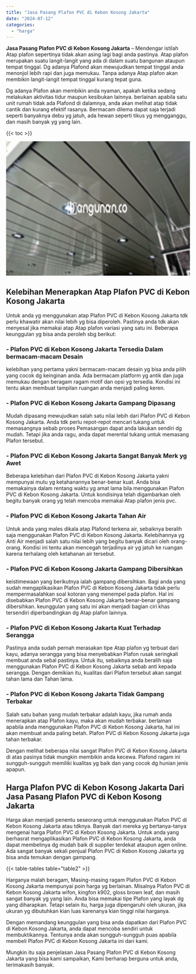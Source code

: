 ```yaml
---
title: "Jasa Pasang Plafon PVC di Kebon Kosong Jakarta"
date: "2024-07-12"
categories: 
  - "harga"
---
```


**Jasa Pasang Plafon PVC di Kebon Kosong Jakarta** – Mendengar istilah Atap plafon sepertinya tidak akan asing lagi bagi anda pastinya. Atap plafon merupakan suatu langit-langit yang ada di dalam suatu bangunan ataupun tempat tinggal. Dg adanya Plafond akan mewujudkan tempat tinggal anda menonjol lebih rapi dan juga memukau. Tanpa adanya Atap plafon akan membikin langit-langit tempat tinggal kurang tepat guna.

Dg adanya Plafon akan membikin anda nyaman, apakah ketika sedang melakukan aktivitas tidur maupun kesibukan lainnya. berlainan apabila satu unit rumah tidak ada Plafond di dalamnya, anda akan melihat atap tidak cantik dan kurang efektif rasanya. Bermacam dilema dapat saja terjadi seperti banyaknya debu yg jatuh, ada hewan seperti tikus yg mengganggu, dan masih banyak yg yang lain.

{{< toc >}}

![Jasa Pasang Plafon PVC di Kebon Kosong Jakarta](/images/flafond-pvc-murah07.png)

## Kelebihan Menerapkan Atap Plafon PVC di Kebon Kosong Jakarta

Untuk anda yg menggunakan atap Plafon PVC di Kebon Kosong Jakarta tdk perlu khawatir akan nilai lebih yg bisa diperoleh. Pastinya anda tdk akan menyesal jika memakai atap Atap plafon variasi yang satu ini. Beberapa keunggulan yg bisa anda peroleh sbg berikut:

### \- Plafon PVC di Kebon Kosong Jakarta Tersedia Dalam bermacam-macam Desain

kelebihan yang pertama yakni bermacam-macam desain yg bisa anda pilih yang cocok dg keinginan anda. Ada bermacam platform yg antik dan juga memukau dengan beragam ragam motif dan opsi yg tersedia. Kondisi ini tentu akan membuat tampilan ruangan anda menjadi paling keren.

### \- Plafon PVC di Kebon Kosong Jakarta Gampang Dipasang

Mudah dipasang mewujudkan salah satu nilai lebih dari Plafon PVC di Kebon Kosong Jakarta. Anda tdk perlu repot-repot mencari tukang untuk memasangnya sebab proses Pemasangan dapat anda lakukan sendiri dg mudah. Tetapi jika anda ragu, anda dapat merental tukang untuk memasang Plafon tersebut.

### \- Plafon PVC di Kebon Kosong Jakarta Sangat Banyak Merk yg Awet

Beberapa kelebihan dari Plafon PVC di Kebon Kosong Jakarta yakni mempunyai mutu yg ketahanannya benar-benar kuat. Anda bisa memakainya dalam rentang waktu yg amat lama bila menggunakan Plafon PVC di Kebon Kosong Jakarta. Untuk kondisinya telah digambarkan oleh begitu banyak orang yg telah mencoba memakai Atap plafon jenis pvc.

### \- Plafon PVC di Kebon Kosong Jakarta Tahan Air

Untuk anda yang males dikala atap Plafond terkena air, sebaiknya beralih saja menggunakan Plafon PVC di Kebon Kosong Jakarta. Kelebihannya yg Anti Air menjadi salah satu nilai lebih yang begitu banyak dicari oleh orang-orang. Kondisi ini tentu akan mencegah terjadinya air yg jatuh ke ruangan karena terhalang oleh ketahanan air tersebut.

### \- Plafon PVC di Kebon Kosong Jakarta Gampang Dibersihkan

keistimewaan yang berikutnya ialah gampang dibersihkan. Bagi anda yang sudah mengaplikasikan Plafon PVC di Kebon Kosong Jakarta tidak perlu mempermasalahkan soal kotoran yang menempel pada plafon. Hal ini disebabkan Plafon PVC di Kebon Kosong Jakarta benar-benar gampang dibersihkan. keunggulan yang satu ini akan menjadi bagian ciri khas tersendiri diperbandingkan dg Atap plafon lainnya.

### \- Plafon PVC di Kebon Kosong Jakarta Kuat Terhadap Serangga

Pastinya anda sudah pernah merasakan tipe Atap plafon yg terbuat dari kayu, adanya serangga yang bisa menyebabkan Plafon rusak seringkali membuat anda sebal pastinya. Untuk itu, sebaiknya anda beralih saja menggunakan Plafon PVC di Kebon Kosong Jakarta sebab anti kepada serangga. Dengan demikian itu, kualitas dari Plafon tersebut akan sangat tahan lama dan Tahan lama.

### \- Plafon PVC di Kebon Kosong Jakarta Tidak Gampang Terbakar

Salah satu bahan yang mudah terbakar adalah kayu, jika rumah anda menerapkan atap Plafon kayu, maka akan mudah terbakar. berlainan apabila anda menggunakan Plafon PVC di Kebon Kosong Jakarta, hal ini akan membuat anda paling betah. Plafon PVC di Kebon Kosong Jakarta juga tahan terbakar.

Dengan melihat beberapa nilai sangat Plafon PVC di Kebon Kosong Jakarta di atas pasinya tidak mungkin membikin anda kecewa. Plafond ragam ini sungguh-sungguh memiliki kualitas yg baik dan yang cocok dg hunian jenis apapun.

## Harga Plafon PVC di Kebon Kosong Jakarta Dari Jasa Pasang Plafon PVC di Kebon Kosong Jakarta

Harga akan menjadi penentu seseorang untuk menggunakan Plafon PVC di Kebon Kosong Jakarta atau tdknya. Banyak dari mereka yg bertanya-tanya mengenai harga Plafon PVC di Kebon Kosong Jakarta. Untuk anda yang berhasrat mengaplikasikan Plafon PVC di Kebon Kosong Jakarta, anda dapat membelinya dg mudah baik di supplier terdekat ataupun agen online. Ada sangat banyak sekali penjual Plafon PVC di Kebon Kosong Jakarta yg bisa anda temukan dengan gampang.

{{< table-tables table="table2" >}}

Harganya malah beragam, Masing-masing ragam Plafon PVC di Kebon Kosong Jakarta mempunyai poin harga yg berlainan. Misalnya Plafon PVC di Kebon Kosong Jakarta wifon, kingfon k902, gloss brown leaf, dan masih sangat banyak yg yang lain. Anda bisa memakai tipe Plafon yang layak dg yang diharapkan. Tetapi selain itu, harga juga dipengaruhi oleh ukuran, jika ukuran yg dibutuhkan kian luas karenanya kian tinggi nilai harganya.

Dengan memandang keunggulan yang bisa anda dapatkan dari Plafon PVC di Kebon Kosong Jakarta, anda dapat mencoba sendiri untuk membuktikannya. Tentunya anda akan sungguh-sungguh puas apabila membeli Plafon PVC di Kebon Kosong Jakarta ini dari kami.

Mungkin itu saja penjelasan Jasa Pasang Plafon PVC di Kebon Kosong Jakarta yang bisa kami sampaikan, Kami berharap berguna untuk anda, terimakasih banyak.
